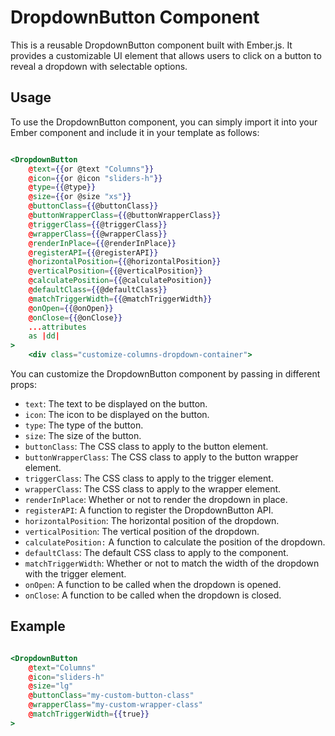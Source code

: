 # DropdownButton Component

This is a reusable DropdownButton component built with Ember.js. It provides a customizable UI element that allows users to click on a button to reveal a dropdown with selectable options.

## Usage

To use the DropdownButton component, you can simply import it into your Ember component and include it in your template as follows:

```hbs

<DropdownButton 
    @text={{or @text "Columns"}} 
    @icon={{or @icon "sliders-h"}} 
    @type={{@type}} 
    @size={{or @size "xs"}} 
    @buttonClass={{@buttonClass}} 
    @buttonWrapperClass={{@buttonWrapperClass}} 
    @triggerClass={{@triggerClass}} 
    @wrapperClass={{@wrapperClass}} 
    @renderInPlace={{@renderInPlace}} 
    @registerAPI={{@registerAPI}} 
    @horizontalPosition={{@horizontalPosition}} 
    @verticalPosition={{@verticalPosition}} 
    @calculatePosition={{@calculatePosition}} 
    @defaultClass={{@defaultClass}} 
    @matchTriggerWidth={{@matchTriggerWidth}} 
    @onOpen={{@onOpen}} 
    @onClose={{@onClose}} 
    ...attributes 
    as |dd|
>
    <div class="customize-columns-dropdown-container">

```

You can customize the DropdownButton component by passing in different props:

- `text`: The text to be displayed on the button.
- `icon`: The icon to be displayed on the button.
- `type`: The type of the button.
- `size`: The size of the button.
- `buttonClass`: The CSS class to apply to the button element.
- `buttonWrapperClass`: The CSS class to apply to the button wrapper element.
- `triggerClass`: The CSS class to apply to the trigger element.
- `wrapperClass`: The CSS class to apply to the wrapper element.
- `renderInPlace`: Whether or not to render the dropdown in place.
- `registerAPI`: A function to register the DropdownButton API.
- `horizontalPosition`: The horizontal position of the dropdown.
- `verticalPosition`: The vertical position of the dropdown.
- `calculatePosition:` A function to calculate the position of the dropdown.
- `defaultClass`: The default CSS class to apply to the component.
- `matchTriggerWidth`: Whether or not to match the width of the dropdown with the trigger element.
- `onOpen`: A function to be called when the dropdown is opened.
- `onClose`: A function to be called when the dropdown is closed.

## Example

```hbs

<DropdownButton 
    @text="Columns" 
    @icon="sliders-h" 
    @size="lg" 
    @buttonClass="my-custom-button-class" 
    @wrapperClass="my-custom-wrapper-class" 
    @matchTriggerWidth={{true}}
>

```


